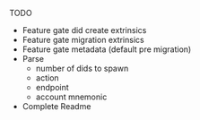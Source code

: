 TODO

* Feature gate did create extrinsics
* Feature gate migration extrinsics
* Feature gate metadata (default pre migration)
* Parse 
  * number of dids to spawn
  * action
  * endpoint
  * account mnemonic
* Complete Readme